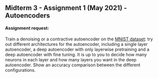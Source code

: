 ## Midterm 3 - Assignment 1 (May 2021) - Autoencoders
#### Assignment request:
Train a denoising or a contractive autoencoder on the [MNIST dataset](http://yann.lecun.com/exdb/mnist/):
try out different architectures for the autoencoder, including a single layer autoencoder,
a deep autoencoder with only  layerwise pretraining and a deep autoencoder with fine tuning.
It is up to you to decide how many neurons in each layer and how many layers you want in the deep autoencoder.
Show an accuracy comparison between the different configurations.